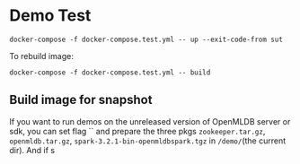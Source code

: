 # Demo Test

```
docker-compose -f docker-compose.test.yml -- up --exit-code-from sut
```
To rebuild image: 
```
docker-compose -f docker-compose.test.yml -- build
```

## Build image for snapshot

If you want to run demos on the unreleased version of OpenMLDB server or sdk, you can set flag `` and prepare the three pkgs `zookeeper.tar.gz`, `openmldb.tar.gz`, `spark-3.2.1-bin-openmldbspark.tgz` in `/demo/`(the current dir). And if s
